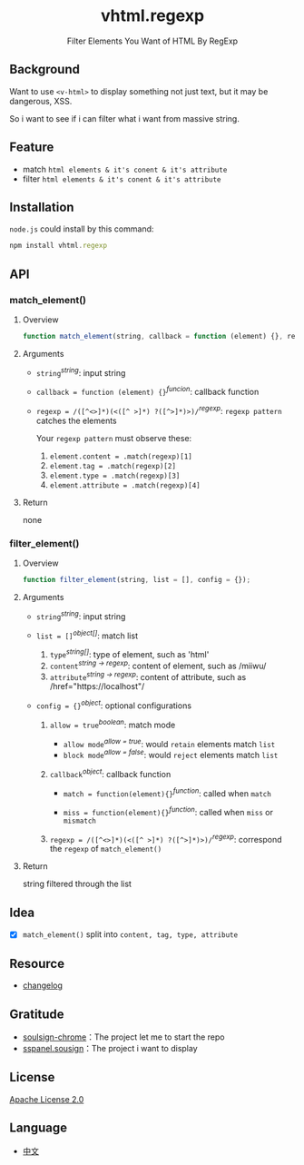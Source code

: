 <div align="center">
    <h1>vhtml.regexp</h1>
    <p>Filter Elements You Want of HTML By RegExp</p>
</div>

## Background

Want to use `<v-html>` to display something not just text, but it may be dangerous, XSS.

So i want to see if i can filter what i want from massive string.

## Feature

- match `html elements & it's conent & it's attribute`
- filter `html elements & it's conent & it's attribute`

## Installation

`node.js` could install by this command:

```javascript
npm install vhtml.regexp
```

## API

### match_element()

1. Overview

   ```javascript
   function match_element(string, callback = function (element) {}, regexp = /([^<>]*)(<([^ >]*) ?([^>]*)>)/);
   ```
   
2. Arguments

   - `string`<sup>*string*</sup>: input string

   - `callback = function (element) {}`<sup>*funcion*</sup>: callback function

   - `regexp = /([^<>]*)(<([^ >]*) ?([^>]*)>)/`<sup>*regexp*</sup>: `regexp pattern` catches the elements
     
     Your `regexp pattern` must observe these:
     
     1. `element.content = .match(regexp)[1]`
     2. `element.tag = .match(regexp)[2]`
     3. `element.type = .match(regexp)[3]`
     4. `element.attribute = .match(regexp)[4]`


3. Return

   none

### filter_element()

1. Overview

   ```javascript
   function filter_element(string, list = [], config = {});
   ```
   
2. Arguments

   - `string`<sup>*string*</sup>: input string

   - `list = []`<sup>*object[]*</sup>: match list

     1. `type`<sup>*string[]*</sup>: type of element, such as 'html'
     2. `content`<sup>*string -> regexp*</sup>: content of element, such as /miiwu/
     3. `attribute`<sup>*string -> regexp*</sup>: content of attribute, such as /href="https:\/\/localhost"/

   - `config = {}`<sup>*object*</sup>: optional configurations
     1. `allow = true`<sup>*boolean*</sup>: match mode
        - `allow mode`<sup>*allow = true*</sup>: would `retain` elements match `list`
        - `block mode`<sup>*allow = false*</sup>: would `reject` elements match `list`
     2. `callback`<sup>*object*</sup>: callback function
        - `match = function(element){}`<sup>*function*</sup>: called when `match`
   
        - `miss = function(element){}`<sup>*function*</sup>: called when `miss` or  `mismatch`
   
     3. `regexp = /([^<>]*)(<([^ >]*) ?([^>]*)>)/`<sup>*regexp*</sup>: correspond the `regexp` of `match_element()`

3. Return

   string filtered through the list

## Idea

- [x] `match_element()` split into `content, tag, type, attribute`

## Resource

- [changelog](../changelog/en.md)

## Gratitude

- [soulsign-chrome](https://github.com/inu1255/soulsign-chrome)：The project let me to start the repo
- [sspanel.sousign](https://github.com/miiwu/sspanel.soulsign)：The project i want to display

## License

[Apache License 2.0](./license)

## Language

- [中文](./zh.md)